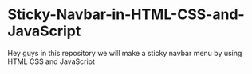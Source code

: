 # Sticky-Navbar-in-HTML-CSS-and-JavaScript
Hey guys in this repository we will make a sticky navbar menu by using HTML CSS and JavaScript
